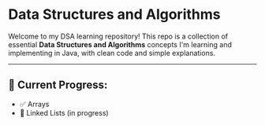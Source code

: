 # Data Structures and Algorithms

Welcome to my DSA learning repository! This repo is a collection of essential **Data Structures and Algorithms** concepts I'm learning and implementing in Java, with clean code and simple explanations.

---

## 🚀 Current Progress:
- ✅ Arrays
- 🔄 Linked Lists (in progress)
